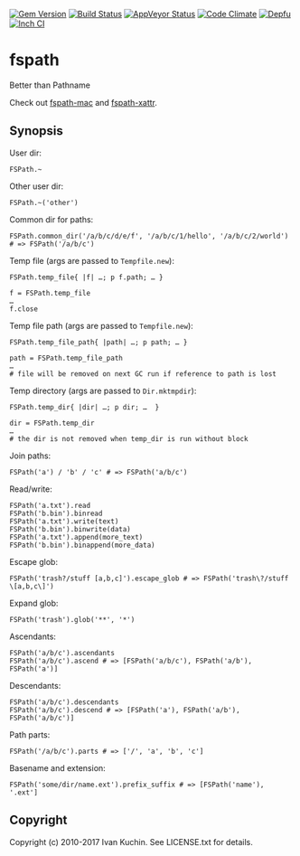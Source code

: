 [![Gem Version](https://img.shields.io/gem/v/fspath.svg?style=flat)](https://rubygems.org/gems/fspath)
[![Build Status](https://img.shields.io/travis/toy/fspath/master.svg?style=flat)](https://travis-ci.org/toy/fspath)
[![AppVeyor Status](https://img.shields.io/appveyor/ci/toy/fspath/master.svg?style=flat&label=windows)](https://ci.appveyor.com/project/toy/fspath)
[![Code Climate](https://img.shields.io/codeclimate/maintainability/toy/fspath.svg?style=flat)](https://codeclimate.com/github/toy/fspath)
[![Depfu](https://badges.depfu.com/badges/713ede61b82ee98a3e86a374b5278d28/overview.svg)](https://depfu.com/github/toy/image_optim_rails)
[![Inch CI](https://inch-ci.org/github/toy/fspath.svg?branch=master&style=flat)](https://inch-ci.org/github/toy/fspath)

# fspath

Better than Pathname

Check out [fspath-mac](https://rubygems.org/gems/fspath-mac) and [fspath-xattr](https://rubygems.org/gems/fspath-xattr).

## Synopsis

User dir:

    FSPath.~

Other user dir:

    FSPath.~('other')

Common dir for paths:

    FSPath.common_dir('/a/b/c/d/e/f', '/a/b/c/1/hello', '/a/b/c/2/world') # => FSPath('/a/b/c')

Temp file (args are passed to `Tempfile.new`):

    FSPath.temp_file{ |f| …; p f.path; … }

    f = FSPath.temp_file
    …
    f.close

Temp file path (args are passed to `Tempfile.new`):

    FSPath.temp_file_path{ |path| …; p path; … }

    path = FSPath.temp_file_path
    …
    # file will be removed on next GC run if reference to path is lost

Temp directory (args are passed to `Dir.mktmpdir`):

    FSPath.temp_dir{ |dir| …; p dir; …  }

    dir = FSPath.temp_dir
    …
    # the dir is not removed when temp_dir is run without block

Join paths:

    FSPath('a') / 'b' / 'c' # => FSPath('a/b/c')

Read/write:

    FSPath('a.txt').read
    FSPath('b.bin').binread
    FSPath('a.txt').write(text)
    FSPath('b.bin').binwrite(data)
    FSPath('a.txt').append(more_text)
    FSPath('b.bin').binappend(more_data)

Escape glob:

    FSPath('trash?/stuff [a,b,c]').escape_glob # => FSPath('trash\?/stuff \[a,b,c\]')

Expand glob:

    FSPath('trash').glob('**', '*')

Ascendants:

    FSPath('a/b/c').ascendants
    FSPath('a/b/c').ascend # => [FSPath('a/b/c'), FSPath('a/b'), FSPath('a')]

Descendants:

    FSPath('a/b/c').descendants
    FSPath('a/b/c').descend # => [FSPath('a'), FSPath('a/b'), FSPath('a/b/c')]

Path parts:

    FSPath('/a/b/c').parts # => ['/', 'a', 'b', 'c']

Basename and extension:

    FSPath('some/dir/name.ext').prefix_suffix # => [FSPath('name'), '.ext']

## Copyright

Copyright (c) 2010-2017 Ivan Kuchin. See LICENSE.txt for details.

